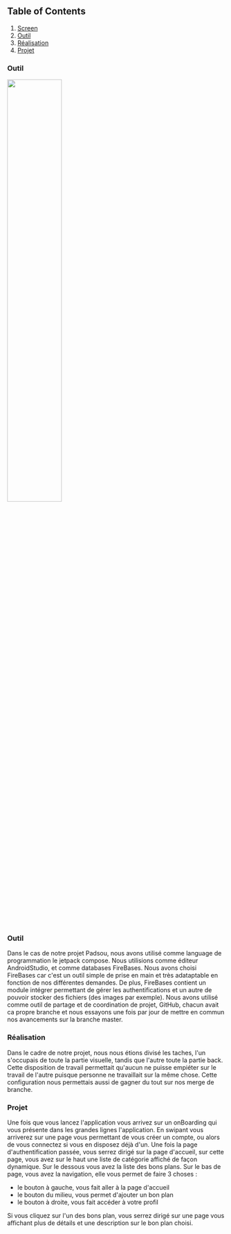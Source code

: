 ## Table of Contents
1. [Screen](#screen)
2. [Outil](#outil)
3. [Réalisation](#réalisation)
4. [Projet](#projet)

### Outil
<img src="[https://i.imgur.com/ZWnhY9T.png](https://user-images.githubusercontent.com/84765571/215706679-6cd737a8-3761-4c16-9d59-fcef8d20249d.jpg)" width=50% height=50%>

### Outil
Dans le cas de notre projet Padsou, nous avons utilisé comme language de programmation le jetpack compose.
Nous utilisions comme éditeur AndroidStudio, et comme databases FireBases.
Nous avons choisi FireBases car c'est un outil simple de prise en main et très adataptable en fonction de nos différentes
demandes. De plus, FireBases contient un module intégrer permettant de gérer les authentifications et un autre de pouvoir stocker
des fichiers (des images par exemple).
Nous avons utilisé comme outil de partage et de coordination de projet, GitHub, chacun avait ca propre branche
et nous essayons une fois par jour de mettre en commun nos avancements sur la branche master.

### Réalisation
Dans le cadre de notre projet, nous nous étions divisé les taches, l'un s'occupais de toute la partie visuelle, tandis
que l'autre toute la partie back. Cette disposition de travail permettait qu'aucun ne puisse empiéter sur le travail
de l'autre puisque personne ne travaillait sur la même chose.
Cette configuration nous permettais aussi de gagner du tout sur nos merge de branche.

### Projet
Une fois que vous lancez l'application vous arrivez sur un onBoarding qui vous présente dans les grandes lignes 
l'application. En swipant vous arriverez sur une page vous permettant de vous créer un compte, ou alors de 
vous connectez si vous en disposez déjà d'un.
Une fois la page d'authentification passée, vous serrez dirigé sur la page d'accueil, sur cette page, vous avez sur le
haut une liste de catégorie affiché de façon dynamique. Sur le dessous vous avez la liste des bons plans.
Sur le bas de page, vous avez la navigation, elle vous permet de faire 3 choses :
- le bouton à gauche, vous fait aller à la page d'accueil
- le bouton du milieu, vous permet d'ajouter un bon plan
- le bouton à droite, vous fait accéder à votre profil

Si vous cliquez sur l'un des bons plan, vous serrez dirigé sur une page vous affichant plus de détails et une
description sur le bon plan choisi.
